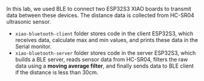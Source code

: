 In this lab, we used BLE to connect two ESP32S3 XIAO boards to transmit data between these devices. The distance data is collected from HC-SR04 ultrasonic sensor.
- `xiao-bluetooth-client` folder stores code in the client ESP32S3, which receives data, calculate max and min values, and prints these data in the Serial monitor.
- `xiao-bluetooth-server` folder stores code in the server ESP32S3, which builds a BLE server, reads sensor data from HC-SR04, filters the raw data using a __moving average filter__, and finally sends data to BLE client if the distance is less than 30cm.